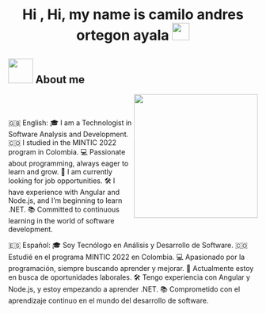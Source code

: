 <h1 align="center">Hi , Hi, my name is camilo andres ortegon ayala <img src="https://media.giphy.com/media/hvRJCLFzcasrR4ia7z/giphy.gif" width="35"></h1>
<p align="center">

## <picture><img src = "https://github.com/7oSkaaa/7oSkaaa/blob/main/Images/about_me.gif?raw=true" width = 50px></picture> About me

<picture> <img align="right" src="https://github.com/7oSkaaa/7oSkaaa/blob/main/Images/Right_Side.gif?raw=true" width = 250px></picture>

<br><br>

🇬🇧 English:
🎓 I am a Technologist in Software Analysis and Development.
🇨🇴 I studied in the MINTIC 2022 program in Colombia.
💻 Passionate about programming, always eager to learn and grow.
🚀 I am currently looking for job opportunities.
🛠️ I have experience with Angular and Node.js, and I’m beginning to learn .NET.
📚 Committed to continuous learning in the world of software development.

🇪🇸 Español:
🎓 Soy Tecnólogo en Análisis y Desarrollo de Software.
🇨🇴 Estudié en el programa MINTIC 2022 en Colombia.
💻 Apasionado por la programación, siempre buscando aprender y mejorar.
🚀 Actualmente estoy en busca de oportunidades laborales.
🛠️ Tengo experiencia con Angular y Node.js, y estoy empezando a aprender .NET.
📚 Comprometido con el aprendizaje continuo en el mundo del desarrollo de software.
<br>


